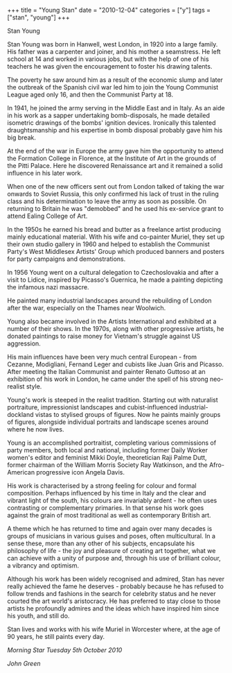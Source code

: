 +++
title = "Young Stan"
date = "2010-12-04"
categories = ["y"]
tags = ["stan", "young"]
+++

Stan Young

Stan Young was born in Hanwell, west London, in 1920 into a large family. His father was a carpenter and joiner, and his mother a seamstress. He left school at 14 and worked in various jobs, but with the help of one of his teachers he was given the encouragement to foster his drawing talents.

The poverty he saw around him as a result of the economic slump and later the outbreak of the Spanish civil war led him to join the Young Communist League aged only 16, and then the Communist Party at 18.

In 1941, he joined the army serving in the Middle East and in Italy. As an aide in his work as a sapper undertaking bomb-disposals, he made detailed isometric drawings of the bombs' ignition devices. Ironically this talented draughtsmanship and his expertise in bomb disposal probably gave him his big break.

At the end of the war in Europe the army gave him the opportunity to attend the Formation College in Florence, at the Institute of Art in the grounds of the Pitti Palace. Here he discovered Renaissance art and it remained a solid influence in his later work.

When one of the new officers sent out from London talked of taking the war onwards to Soviet Russia, this only confirmed his lack of trust in the ruling class and his determination to leave the army as soon as possible. On returning to Britain he was "demobbed" and he used his ex-service grant to attend Ealing College of Art.

In the 1950s he earned his bread and butter as a freelance artist producing mainly educational material. With his wife and co-painter Muriel, they set up their own studio gallery in 1960 and helped to establish the Communist Party's West Middlesex Artists' Group which produced banners and posters for party campaigns and demonstrations.

In 1956 Young went on a cultural delegation to Czechoslovakia and after a visit to Lidice, inspired by Picasso's Guernica, he made a painting depicting the infamous nazi massacre.

He painted many industrial landscapes around the rebuilding of London after the war, especially on the Thames near Woolwich.

Young also became involved in the Artists International and exhibited at a number of their shows. In the 1970s, along with other progressive artists, he donated paintings to raise money for Vietnam's struggle against US aggression.

His main influences have been very much central European - from Cezanne, Modigliani, Fernand Leger and cubists like Juan Gris and Picasso. After meeting the Italian Communist and painter Renato Guttoso at an exhibition of his work in London, he came under the spell of his strong neo-realist style.

Young's work is steeped in the realist tradition. Starting out with naturalist portraiture, impressionist landscapes and cubist-influenced industrial-dockland vistas to stylised groups of figures. Now he paints mainly groups of figures, alongside individual portraits and landscape scenes around where he now lives.

Young is an accomplished portraitist, completing various commissions of party members, both local and national, including former Daily Worker women's editor and feminist Mikki Doyle, theoretician Raji Palme Dutt, former chairman of the William Morris Society Ray Watkinson, and the Afro-American progressive icon Angela Davis.

His work is characterised by a strong feeling for colour and formal composition. Perhaps influenced by his time in Italy and the clear and vibrant light of the south, his colours are invariably ardent - he often uses contrasting or complementary primaries. In that sense his work goes against the grain of most traditional as well as contemporary British art.

A theme which he has returned to time and again over many decades is groups of musicians in various guises and poses, often multicultural. In a sense these, more than any other of his subjects, encapsulate his philosophy of life - the joy and pleasure of creating art together, what we can achieve with a unity of purpose and, through his use of brilliant colour, a vibrancy and optimism.

Although his work has been widely recognised and admired, Stan has never really achieved the fame he deserves - probably because he has refused to follow trends and fashions in the search for celebrity status and he never courted the art world's aristocracy. He has preferred to stay close to those artists he profoundly admires and the ideas which have inspired him since his youth, and still do.

Stan lives and works with his wife Muriel in Worcester where, at the age of 90 years, he still paints every day.

_Morning Star Tuesday 5th October 2010_

_John Green_
